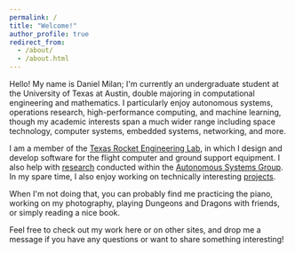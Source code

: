 ```yaml
---
permalink: /
title: "Welcome!"
author_profile: true
redirect_from: 
  - /about/
  - /about.html
---
```


Hello! My name is Daniel Milan; I'm currently an undergraduate student at the University of Texas at Austin, double majoring in computational engineering and mathematics. I particularly enjoy autonomous systems, operations research, high-performance computing, and machine learning, though my academic interests span a much wider range including space technology, computer systems, embedded systems, networking, and more.

I am a member of the [Texas Rocket Engineering Lab](https://texasrocketlab.ae.utexas.edu/), in which I design and develop software for the flight computer and ground support equipment. I also help with [research](/publications/) conducted within the [Autonomous Systems Group](https://autonomy.oden.utexas.edu/Groups/autonomous-systems-group). In my spare time, I also enjoy working on technically interesting [projects](/portfolio/).

When I'm not doing that, you can probably find me practicing the piano, working on my photography, playing Dungeons and Dragons with friends, or simply reading a nice book.

Feel free to check out my work here or on other sites, and drop me a message if you have any questions or want to share something interesting!
